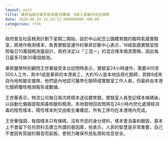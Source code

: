 ```yaml
---
layout: post
title: 華昇指每日最多檢測量30萬個　9成人員屬內地支援隊
date: 2020-08-29 14:29:22.000000000 +08:00
categories: rthk
---
```


政府普及社區檢測計劃下星期二開始，設於中山紀念公園體育館的臨時氣膜實驗室，將用作檢測樣本。負責實驗室運作的華昇診斷中心表示，16組氣膜實驗室按照每日10萬個檢測量設計，政府決定以「三混一」的混合樣本檢測策略，因此每日最多可做30萬個檢測。

華昇醫學特別顧問王世華接受本台訪問時表示，實驗室24小時運作，需要400至500人工作，其中1成是華昇的本港員工，大約10人是本地註冊化驗師，其餘9成來自內地核酸支援隊，他們是內地認可醫學化驗師或實驗室工作人員，但最終由本港化驗師覆核檢測報告或數據。

王世華表示，物流公司每日兩次將樣本送往體育館，實驗室人員登記樣本條碼後，以自動化儀器提取病毒核酸和檢測，本地廢物回收商將在24小時內焚化處理經消毒的陰性樣本，陽性樣本則交由衞生署確認，所有工序均在本港境內完成。

王世華強調，每個樣本只有條碼，沒有市民的身分資料，樣本會消毒和銷毀，基本上不會留下任何資料去建立所謂的基因庫，他表示，人民的智慧是非常重要，自己不會因有質疑的聲音而氣餒，會努力確保市民私隱和信息安全。
